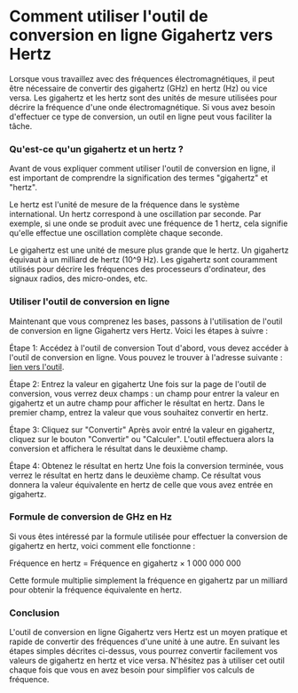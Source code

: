 Comment utiliser l'outil de conversion en ligne Gigahertz vers Hertz
====================================================================

Lorsque vous travaillez avec des fréquences électromagnétiques, il peut être nécessaire de convertir des gigahertz (GHz) en hertz (Hz) ou vice versa. Les gigahertz et les hertz sont des unités de mesure utilisées pour décrire la fréquence d'une onde électromagnétique. Si vous avez besoin d'effectuer ce type de conversion, un outil en ligne peut vous faciliter la tâche.

### Qu'est-ce qu'un gigahertz et un hertz ?

Avant de vous expliquer comment utiliser l'outil de conversion en ligne, il est important de comprendre la signification des termes "gigahertz" et "hertz".

Le hertz est l'unité de mesure de la fréquence dans le système international. Un hertz correspond à une oscillation par seconde. Par exemple, si une onde se produit avec une fréquence de 1 hertz, cela signifie qu'elle effectue une oscillation complète chaque seconde.

Le gigahertz est une unité de mesure plus grande que le hertz. Un gigahertz équivaut à un milliard de hertz (10^9 Hz). Les gigahertz sont couramment utilisés pour décrire les fréquences des processeurs d'ordinateur, des signaux radios, des micro-ondes, etc.

### Utiliser l'outil de conversion en ligne

Maintenant que vous comprenez les bases, passons à l'utilisation de l'outil de conversion en ligne Gigahertz vers Hertz. Voici les étapes à suivre :

Étape 1: Accédez à l'outil de conversion Tout d'abord, vous devez accéder à l'outil de conversion en ligne. Vous pouvez le trouver à l'adresse suivante : [lien vers l'outil](https://www.onlinecalculatorsfree.com/fr/convert/gigahertz-to-hertz.html).

Étape 2: Entrez la valeur en gigahertz Une fois sur la page de l'outil de conversion, vous verrez deux champs : un champ pour entrer la valeur en gigahertz et un autre champ pour afficher le résultat en hertz. Dans le premier champ, entrez la valeur que vous souhaitez convertir en hertz.

Étape 3: Cliquez sur "Convertir" Après avoir entré la valeur en gigahertz, cliquez sur le bouton "Convertir" ou "Calculer". L'outil effectuera alors la conversion et affichera le résultat dans le deuxième champ.

Étape 4: Obtenez le résultat en hertz Une fois la conversion terminée, vous verrez le résultat en hertz dans le deuxième champ. Ce résultat vous donnera la valeur équivalente en hertz de celle que vous avez entrée en gigahertz.

### Formule de conversion de GHz en Hz

Si vous êtes intéressé par la formule utilisée pour effectuer la conversion de gigahertz en hertz, voici comment elle fonctionne :

Fréquence en hertz = Fréquence en gigahertz × 1 000 000 000

Cette formule multiplie simplement la fréquence en gigahertz par un milliard pour obtenir la fréquence équivalente en hertz.

### Conclusion

L'outil de conversion en ligne Gigahertz vers Hertz est un moyen pratique et rapide de convertir des fréquences d'une unité à une autre. En suivant les étapes simples décrites ci-dessus, vous pourrez convertir facilement vos valeurs de gigahertz en hertz et vice versa. N'hésitez pas à utiliser cet outil chaque fois que vous en avez besoin pour simplifier vos calculs de fréquence.